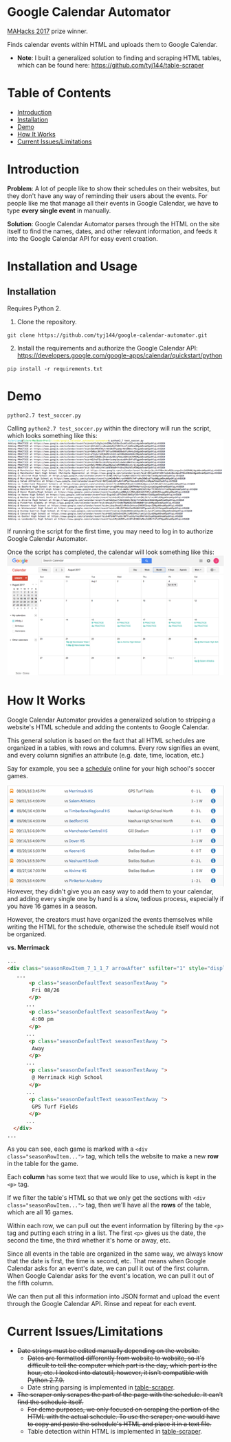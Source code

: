 # Google Calendar Automator
[MAHacks 2017](https://www.hackerearth.com/sprints/mahacks-spring-2017/) prize winner.

Finds calendar events within HTML and uploads them to Google Calendar.

* **Note**: I built a generalized solution to finding and scraping HTML tables, which can be found here: https://github.com/tyj144/table-scraper

# Table of Contents
* [Introduction](https://github.com/tyj144/google-calendar-automator/blob/master/README.md#introduction)
* [Installation](https://github.com/tyj144/google-calendar-automator/blob/master/README.md#installation-and-usage)
* [Demo](https://github.com/tyj144/google-calendar-automator/blob/master/README.md#demo)
* [How It Works](https://github.com/tyj144/google-calendar-automator/blob/master/README.md#how-it-works)
* [Current Issues/Limitations](https://github.com/tyj144/google-calendar-automator/blob/master/README.md#current-issueslimitations)

# Introduction
**Problem**: A lot of people like to show their schedules on their websites, but they don't have any way of reminding their users about the events. For people like me that manage all their events in Google Calendar, we have to type **every single event** in manually.

**Solution**: Google Calendar Automator parses through the HTML on the site itself to find the names, dates, and other relevant information, and feeds it into the Google Calendar API for easy event creation.

# Installation and Usage
## Installation
Requires Python 2.
1. Clone the repository.
```
git clone https://github.com/tyj144/google-calendar-automator.git
```
2. Install the requirements and authorize the Google Calendar API: https://developers.google.com/google-apps/calendar/quickstart/python
```
pip install -r requirements.txt
```

# Demo
```
python2.7 test_soccer.py
```

Calling `python2.7 test_soccer.py` within the directory will run the script, which looks something like this:
![Running test_soccer.py](https://github.com/tyj144/google-calendar-automator/blob/master/demo/terminal.png)

If running the script for the first time, you may need to log in to authorize Google Calendar Automator.

Once the script has completed, the calendar will look something like this:
![Completed event creation](https://github.com/tyj144/google-calendar-automator/blob/master/demo/results.png)

# How It Works
Google Calendar Automator provides a generalized solution to stripping a website's HTML schedule and adding the contents to Google Calendar.

This general solution is based on the fact that all HTML schedules are organized in a tables, with rows and columns. Every row signifies an event, and every column signifies an attribute (e.g. date, time, location, etc.)

Say for example, you see a [schedule](http://nashuanorthathletics.com/main/teamschedule/id/3695990/seasonid/4115615) online for your high school's soccer games. 

![Nashua North's soccer schedule](https://github.com/tyj144/google-calendar-automator/blob/master/demo/schedule.png)
However, they didn't give you an easy way to add them to your calendar, and adding every single one by hand is a slow, tedious process, especially if you have 16 games in a season.

However, the creators must have organized the events themselves while writing the HTML for the schedule, otherwise the schedule itself would not be organized.

**vs. Merrimack**
```html
...
<div class="seasonRowItem_7_1_1_7 arrowAfter" ssfilter="1" style="display:block;overflow-x:auto;">
   ...
       <p class="seasonDefaultText seasonTextAway ">
        Fri 08/26
       </p>
      ...
       <p class="seasonDefaultText seasonTextAway ">
        4:00 pm
       </p>
      ...
       <p class="seasonDefaultText seasonTextAway ">
        Away
       </p>
      ...
       <p class="seasonDefaultText seasonTextAway ">
        @ Merrimack High School
       </p>
      ...
       <p class="seasonDefaultText seasonTextAway ">
        GPS Turf Fields
       </p>
      ...
  </div>
...
```
As you can see, each game is marked with a ```<div class="seasonRowItem...">``` tag, which tells the website to make a new **row** in the table for the game.

Each **column** has some text that we would like to use, which is kept in the ```<p>``` tag.

If we filter the table's HTML so that we only get the sections with ```<div class="seasonRowItem...">``` tag, then we'll have all the **rows** of the table, which are all 16 games. 

Within each row, we can pull out the event information by filtering by the ```<p>``` tag and putting each string in a list. The first ```<p>``` gives us the date, the second the time, the third whether it's home or away, etc.

Since all events in the table are organized in the same way, we always know that the date is first, the time is second, etc. That means when Google Calendar asks for an event's date, we can pull it out of the first column. When Google Calendar asks for the event's location, we can pull it out of the fifth column.

We can then put all this information into JSON format and upload the event through the Google Calendar API. Rinse and repeat for each event. 

# Current Issues/Limitations
* <s>Date strings must be edited manually depending on the website.
  * Dates are formatted differently from website to website, so it's difficult to tell the computer which part is the day, which part is the hour, etc. I looked into dateutil, however, it isn't compatible with Python 2.7.9.</s>
  * Date string parsing is implemented in [table-scraper](https://github.com/tyj144/table-scraper).
* <s>The scraper only scrapes the part of the page with the schedule. It can't find the schedule itself.
  * For demo purposes, we only focused on scraping the portion of the HTML with the actual schedule. To use the scraper, one would have to copy and paste the schedule's HTML and place it in a text file.</s>
  * Table detection within HTML is implemented in [table-scraper](https://github.com/tyj144/table-scraper).
